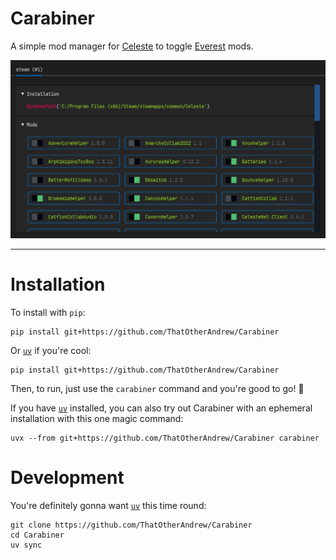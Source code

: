 # Carabiner

A simple mod manager for [Celeste](https://www.celestegame.com/) to toggle [Everest](https://everestapi.github.io/) mods.

![Demo screenshot](assets/screenshot.png)

---

# Installation

To install with `pip`:

```shell
pip install git+https://github.com/ThatOtherAndrew/Carabiner
```

Or [`uv`](https://docs.astral.sh/uv/) if you're cool:

```shell
pip install git+https://github.com/ThatOtherAndrew/Carabiner
```

Then, to run, just use the `carabiner` command and you're good to go! 🎉

If you have [`uv`](https://docs.astral.sh/uv/) installed, you can also try out Carabiner with an ephemeral installation with this one magic command:

```shell
uvx --from git+https://github.com/ThatOtherAndrew/Carabiner carabiner
```

# Development

You're definitely gonna want [`uv`](https://docs.astral.sh/uv/) this time round:

```shell
git clone https://github.com/ThatOtherAndrew/Carabiner
cd Carabiner
uv sync
```
